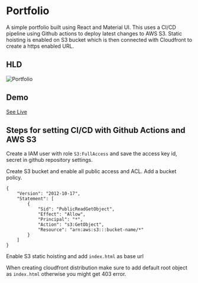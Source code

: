 # Portfolio

A simple portfolio built using React and Material UI. This uses a CI/CD pipeline using Github actions to deploy latest changes to AWS S3. Static hoisting is enabled on S3 bucket which is then connected with Cloudfront to create a https enabled URL.

## HLD

![Portfolio](https://user-images.githubusercontent.com/20270023/184501247-3c99458b-afd5-4bed-8b99-c928c0f3bfe0.png)

## Demo

[See Live](https://d249pdcbz94ezu.cloudfront.net/)

## Steps for setting CI/CD with Github Actions and AWS S3

Create a IAM user with role `S3:FullAccess` and save the access key id, secret in github repository settings.

Create S3 bucket and enable all public access and ACL.
Add a bucket policy.

```
{
	"Version": "2012-10-17",
	"Statement": [
		{
			"Sid": "PublicReadGetObject",
			"Effect": "Allow",
			"Principal": "*",
			"Action": "s3:GetObject",
			"Resource": "arn:aws:s3:::bucket-name/*"
		}
	]
}
```

Enable S3 static hoisting and add `index.html` as base url

When creating cloudfront distribution make sure to add default root object as `index.html` otherwise you might get 403 error.
